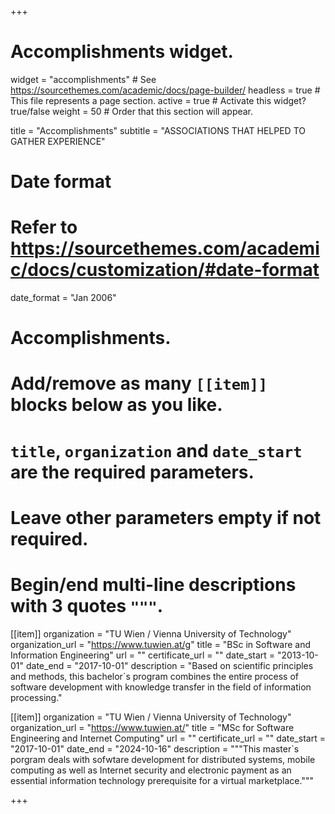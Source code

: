 +++
# Accomplishments widget.
widget = "accomplishments"  # See https://sourcethemes.com/academic/docs/page-builder/
headless = true  # This file represents a page section.
active = true  # Activate this widget? true/false
weight = 50  # Order that this section will appear.

title = "Accomplish&shy;ments"
subtitle = "ASSOCIATIONS THAT HELPED TO GATHER EXPERIENCE"

# Date format
#   Refer to https://sourcethemes.com/academic/docs/customization/#date-format
date_format = "Jan 2006"

# Accomplishments.
#   Add/remove as many `[[item]]` blocks below as you like.
#   `title`, `organization` and `date_start` are the required parameters.
#   Leave other parameters empty if not required.
#   Begin/end multi-line descriptions with 3 quotes `"""`.

[[item]]
  organization = "TU Wien / Vienna University of Technology"
  organization_url = "https://www.tuwien.at/g"
  title = "BSc in Software and Information Engineering"
  url = ""
  certificate_url = ""
  date_start = "2013-10-01"
  date_end = "2017-10-01"
  description = "Based on scientific principles and methods, this bachelor`s program combines the entire process of software development with knowledge transfer in the field of information processing."

[[item]]
  organization = "TU Wien / Vienna University of Technology"
  organization_url = "https://www.tuwien.at/"
  title = "MSc for Software Engineering and Internet Computing"
  url = ""
  certificate_url = ""
  date_start = "2017-10-01"
  date_end = "2024-10-16"
  description = """This master`s porgram deals with sofwtare development for distributed systems, mobile computing as well as Internet security and electronic payment as an essential information technology prerequisite for a virtual marketplace."""

+++
